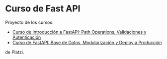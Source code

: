 # Curso de Fast API

Proyecto de los cursos:
- [Curso de Introducción a FastAPI: Path Operations, Validaciones y Autenticación](https://platzi.com/cursos/fastapi/?school=_escuela_escuela-datos_)
- [Curso de FastAPI: Base de Datos, Modularización y Deploy a Producción](https://platzi.com/cursos/fastapi-modularizacion-datos/?school=_escuela_escuela-datos_)

de Platzi.